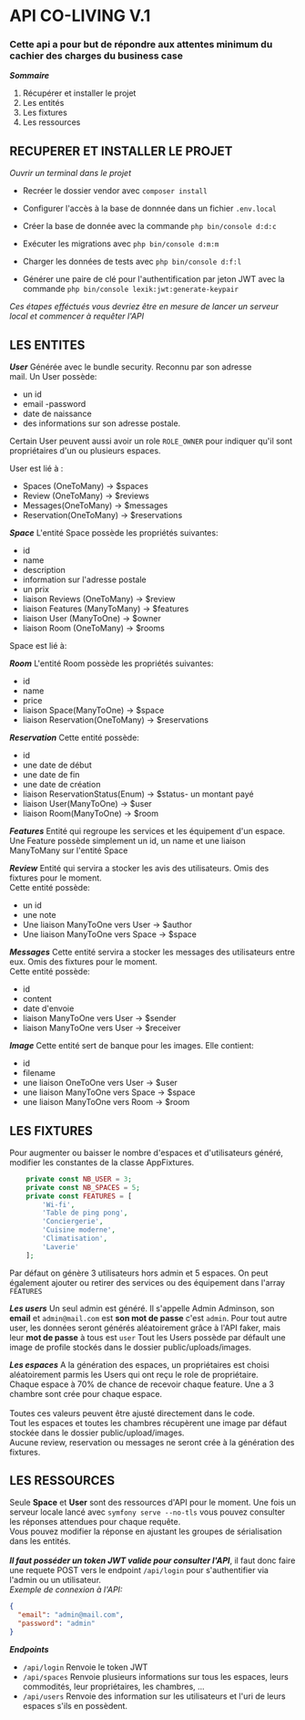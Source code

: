 # API CO-LIVING V.1
### Cette api a pour but de répondre aux attentes minimum du cachier des charges du business case

***Sommaire***

1. Récupérer et installer le projet
2. Les entités
3. Les fixtures
4. Les ressources

## RECUPERER ET INSTALLER LE PROJET

*Ouvrir un terminal dans le projet*

- Recréer le dossier vendor avec ``` composer install ```

- Configurer l'accès à la base de donnnée dans un fichier ```.env.local```

- Créer la base de donnée avec la commande ``` php bin/console d:d:c ```

- Exécuter les migrations avec ``` php bin/console d:m:m ```

- Charger les données de tests avec ``` php bin/console d:f:l ```

- Générer une paire de clé pour l'authentification par jeton JWT avec la commande ``` php bin/console lexik:jwt:generate-keypair ```

*Ces étapes efféctués vous devriez être en mesure de lancer un serveur local et commencer à requêter l'API*

## LES ENTITES

***User***
Générée avec le bundle security. Reconnu par son adresse</br>
mail.
Un User possède:
- un id
- email
-password
- date de naissance
- des informations sur son adresse postale. 

Certain User peuvent aussi avoir un role ```ROLE_OWNER``` pour indiquer qu'il sont propriétaires d'un ou plusieurs espaces.

User est lié à :
- Spaces (OneToMany)     -> $spaces
- Review (OneToMany)     -> $reviews
- Messages(OneToMany)    -> $messages
- Reservation(OneToMany) -> $reservations

***Space***
L'entité Space possède les propriétés suivantes: 
- id
- name
- description
- information sur l'adresse postale
- un prix
- liaison Reviews (OneToMany)   -> $review
- liaison Features (ManyToMany) -> $features
- liaison User (ManyToOne)      -> $owner
- liaison Room (OneToMany)      -> $rooms

Space est lié à:

***Room***
L'entité Room possède les propriétés suivantes:
- id
- name
- price
- liaison Space(ManyToOne)       -> $space
- liaison Reservation(OneToMany) -> $reservations

***Reservation***
Cette entité possède:
- id
- une date de début
- une date de fin
- une date de création
- liaison ReservationStatus(Enum) -> $status- un montant payé
- liaison User(ManyToOne)         -> $user
- liaison Room(ManyToOne)         -> $room


***Features***
Entité qui regroupe les services et les équipement d'un espace. Une Feature possède simplement un id, un name et une liaison ManyToMany sur l'entité Space

***Review***
Entité qui servira a stocker les avis des utilisateurs. Omis des fixtures pour le moment.</br>
Cette entité possède:
- un id
- une note
- Une liaison ManyToOne vers User -> $author
- Une liaison ManyToOne vers Space -> $space

***Messages***
Cette entité servira a stocker les messages des utilisateurs entre eux. Omis des fixtures pour le moment.</br>
Cette entité possède:
- id
- content
- date d'envoie
- liaison ManyToOne vers User -> $sender
- liaison ManyToOne vers User -> $receiver

***Image***
Cette entité sert de banque pour les images. Elle contient:
- id
- filename
- une liaison OneToOne vers User -> $user
- une liaison ManyToOne vers Space -> $space
- une liaison ManyToOne vers Room -> $room

## LES FIXTURES
Pour augmenter ou baisser le nombre d'espaces et d'utilisateurs généré, modifier les constantes de la classe AppFixtures.
```php
    private const NB_USER = 3;
    private const NB_SPACES = 5;
    private const FEATURES = [
        'Wi-fi',
        'Table de ping pong',
        'Conciergerie',
        'Cuisine moderne',
        'Climatisation',
        'Laverie'
    ];
```
Par défaut on génère 3 utilisateurs hors admin et 5 espaces. On peut également ajouter ou retirer des services ou des équipement dans l'array ```FEATURES```

***Les users***
Un seul admin est généré. Il s'appelle Admin Adminson, son **email** et ```admin@mail.com``` est **son mot de passe** c'est ```admin```.
Pour tout autre user, les données seront générés aléatoirement grâce à l'API faker, mais leur **mot de passe** à tous est ```user```
Tout les Users possède par défault une image de profile stockés dans le dossier public/uploads/images.</br>

***Les espaces***
A la génération des espaces, un propriétaires est choisi aléatoirement parmis les Users qui ont reçu le role de propriétaire.</br>
Chaque espace à 70% de chance de recevoir chaque feature. 
Une a 3 chambre sont crée pour chaque espace.</br></br>
Toutes ces valeurs peuvent être ajusté directement dans le code.</br>
Tout les espaces et toutes les chambres récupèrent une image par défaut stockée dans le dossier public/upload/images.</br>
Aucune review, reservation ou messages ne seront crée à la génération des fixtures.

## LES RESSOURCES
Seule **Space** et **User** sont des ressources d'API pour le moment. Une fois un serveur locale lancé avec ```symfony serve --no-tls``` vous pouvez consulter les réponses attendues pour chaque requête.</br>
Vous pouvez modifier la réponse en ajustant les groupes de sérialisation dans les entités.</br></br>
***Il faut posséder un token JWT valide pour consulter l'API***, il faut donc faire une requete POST vers le endpoint ```/api/login``` pour s'authentifier via l'admin ou un utilisateur.</br>
*Exemple de connexion à l'API:*
```json
{
  "email": "admin@mail.com",
  "password": "admin"
}
```
***Endpoints***</br>
- ```/api/login``` Renvoie le token JWT
- ```/api/spaces``` Renvoie plusieurs informations sur tous les espaces, leurs commodités, leur propriétaires, les chambres, ...
- ```/api/users``` Renvoie des information sur les utilisateurs et l'uri de leurs espaces s'ils en possèdent.